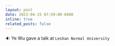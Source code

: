 ```yaml
---
layout: post
date: 2023-04-15 07:59:00-0400 
inline: true
related_posts: false
---
```


 :sound: Ye Wu gave a talk at `Leshan Normal University`  
